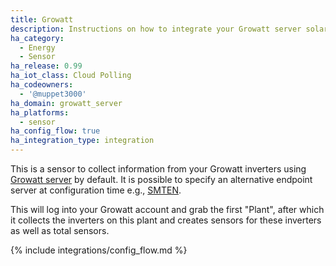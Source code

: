 ```yaml
---
title: Growatt
description: Instructions on how to integrate your Growatt server solar inverter within Home Assistant.
ha_category:
  - Energy
  - Sensor
ha_release: 0.99
ha_iot_class: Cloud Polling
ha_codeowners:
  - '@muppet3000'
ha_domain: growatt_server
ha_platforms:
  - sensor
ha_config_flow: true
ha_integration_type: integration
---
```


This is a sensor to collect information from your Growatt inverters using [Growatt server](https://server.growatt.com/) by default. It is possible to specify an alternative endpoint server at configuration time e.g., [SMTEN](https://server.smten.com/).

This will log into your Growatt account and grab the first "Plant", after which it collects the inverters on this plant and creates sensors for these inverters as well as total sensors.

{% include integrations/config_flow.md %}
